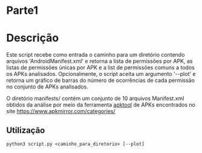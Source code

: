 # Parte1

# Descrição
Este script recebe como entrada o caminho para um diretório contendo arquivos 'AndroidManifest.xml' e retorna a lista de permissões por APK, as listas de permissões únicas por APK e a list de permissões comuns a todos os APKs analisados. 
Opcionalmente, o script aceita um argumento '--plot' e retorna um gráfico de barras do número de ocorrências de cada permissão no conjunto de APKs analisados.

O diretório manifests/ contém um conjunto de 10 arquivos Manifest.xml obtidos da análise por meio da ferramenta [apktool](https://ibotpeaches.github.io/Apktool/) de APKs encontrados no site https://www.apkmirror.com/categories/

## Utilização
```
python3 script.py <caminho_para_diretorio> [--plot]
```
